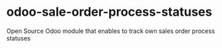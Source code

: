# odoo-sale-order-process-statuses
Open Source Odoo module that enables to track own sales order process statuses
